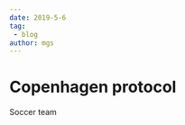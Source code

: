 ```yaml
---
date: 2019-5-6
tag:
 - blog
author: mgs
---
```


# Copenhagen protocol

Soccer team

<!--stackedit_data:
eyJoaXN0b3J5IjpbLTI2NjA4NDk2Nl19
-->